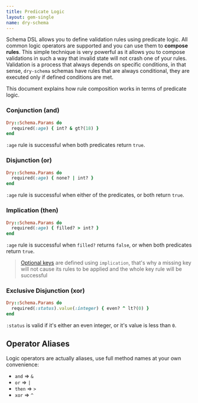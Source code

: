 ```yaml
---
title: Predicate Logic
layout: gem-single
name: dry-schema
---
```


Schema DSL allows you to define validation rules using predicate logic. All common logic operators are supported and you can use them to **compose rules**. This simple technique is very powerful as it allows you to compose validations in such a way that invalid state will not crash one of your rules. Validation is a process that always depends on specific conditions, in that sense, `dry-schema` schemas have rules that are always conditional, they are executed only if defined conditions are met.

This document explains how rule composition works in terms of predicate logic.

### Conjunction (and)

```ruby
Dry::Schema.Params do
  required(:age) { int? & gt?(18) }
end
```

`:age` rule is successful when both predicates return `true`.

### Disjunction (or)

```ruby
Dry::Schema.Params do
  required(:age) { none? | int? }
end
```

`:age` rule is successful when either of the predicates, or both return `true`.

### Implication (then)

```ruby
Dry::Schema.Params do
  required(:age) { filled? > int? }
end
```

`:age` rule is successful when `filled?` returns `false`, or when both predicates return `true`.

> [Optional keys](/gems/dry-schema/optional-keys-and-values) are defined using `implication`, that's why a missing key will not cause its rules to be applied and the whole key rule will be successful

### Exclusive Disjunction (xor)

```ruby
Dry::Schema.Params do
  required(:status).value(:integer) { even? ^ lt?(0) }
end
```

`:status` is valid if it's either an even integer, or it's value is less than `0`.

## Operator Aliases

Logic operators are actually aliases, use full method names at your own convenience:

- `and` => `&`
- `or` => `|`
- `then` => `>`
- `xor` => `^`
